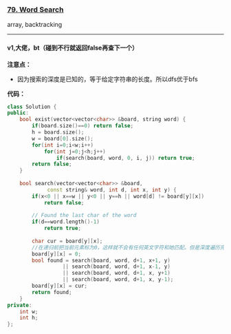 ### [79. Word Search](https://leetcode.com/problems/word-search/)

array, backtracking

---

#### v1,大佬，bt（碰到不行就返回false再查下一个）

**注意点：**
- 因为搜索的深度是已知的，等于给定字符串的长度。所以dfs优于bfs

**代码：**
```c++
class Solution {
public:
    bool exist(vector<vector<char>> &board, string word) {
        if(board.size()==0) return false;
        h = board.size();
        w = board[0].size();
        for(int i=0;i<w;i++)
            for(int j=0;j<h;j++)
                if(search(board, word, 0, i, j)) return true;
        return false;
    }
    
    bool search(vector<vector<char>> &board, 
             const string& word, int d, int x, int y) {
        if(x<0 || x==w || y<0 || y==h || word[d] != board[y][x]) 
            return false;
        
        // Found the last char of the word
        if(d==word.length()-1)
            return true;
        
        char cur = board[y][x];
        //在递归前把当前元素标为0，这样就不会有任何英文字符和她匹配。但是深度遍历完之后要把当前元素改回来，便于其他查找。
        board[y][x] = 0; 
        bool found = search(board, word, d+1, x+1, y)
                  || search(board, word, d+1, x-1, y)
                  || search(board, word, d+1, x, y+1)
                  || search(board, word, d+1, x, y-1);
        board[y][x] = cur;
        return found;
    }
private:
    int w;
    int h;
};
```
